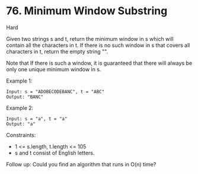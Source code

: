 # 76. Minimum Window Substring
Hard

Given two strings s and t, return the minimum window in s which will contain all
the characters in t. If there is no such window in s that covers all characters
in t, return the empty string "".

Note that If there is such a window, it is guaranteed that there will always be
only one unique minimum window in s.


Example 1:
```
Input: s = "ADOBECODEBANC", t = "ABC"
Output: "BANC"
```
Example 2:
```
Input: s = "a", t = "a"
Output: "a"
```
 

Constraints:
* 1 <= s.length, t.length <= 105
* s and t consist of English letters.


Follow up: Could you find an algorithm that runs in O(n) time?





